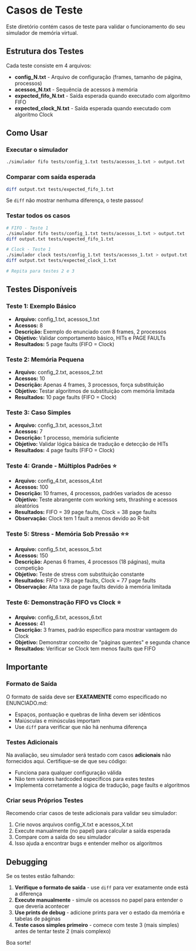 # Casos de Teste

Este diretório contém casos de teste para validar o funcionamento do seu simulador de memória virtual.

## Estrutura dos Testes

Cada teste consiste em 4 arquivos:

- **config_N.txt** - Arquivo de configuração (frames, tamanho de página, processos)
- **acessos_N.txt** - Sequência de acessos à memória
- **expected_fifo_N.txt** - Saída esperada quando executado com algoritmo FIFO
- **expected_clock_N.txt** - Saída esperada quando executado com algoritmo Clock

## Como Usar

### Executar o simulador

```bash
./simulador fifo tests/config_1.txt tests/acessos_1.txt > output.txt
```

### Comparar com saída esperada

```bash
diff output.txt tests/expected_fifo_1.txt
```

Se `diff` não mostrar nenhuma diferença, o teste passou!

### Testar todos os casos

```bash
# FIFO - Teste 1
./simulador fifo tests/config_1.txt tests/acessos_1.txt > output.txt
diff output.txt tests/expected_fifo_1.txt

# Clock - Teste 1
./simulador clock tests/config_1.txt tests/acessos_1.txt > output.txt
diff output.txt tests/expected_clock_1.txt

# Repita para testes 2 e 3
```

## Testes Disponíveis

### Teste 1: Exemplo Básico
- **Arquivo:** config_1.txt, acessos_1.txt
- **Acessos:** 8
- **Descrição:** Exemplo do enunciado com 8 frames, 2 processos
- **Objetivo:** Validar comportamento básico, HITs e PAGE FAULTs
- **Resultados:** 5 page faults (FIFO = Clock)

### Teste 2: Memória Pequena
- **Arquivo:** config_2.txt, acessos_2.txt
- **Acessos:** 10
- **Descrição:** Apenas 4 frames, 3 processos, força substituição
- **Objetivo:** Testar algoritmos de substituição com memória limitada
- **Resultados:** 10 page faults (FIFO = Clock)

### Teste 3: Caso Simples
- **Arquivo:** config_3.txt, acessos_3.txt
- **Acessos:** 7
- **Descrição:** 1 processo, memória suficiente
- **Objetivo:** Validar lógica básica de tradução e detecção de HITs
- **Resultados:** 4 page faults (FIFO = Clock)

### Teste 4: Grande - Múltiplos Padrões ⭐
- **Arquivo:** config_4.txt, acessos_4.txt
- **Acessos:** 100
- **Descrição:** 10 frames, 4 processos, padrões variados de acesso
- **Objetivo:** Teste abrangente com working sets, thrashing e acessos aleatórios
- **Resultados:** FIFO = 39 page faults, Clock = 38 page faults
- **Observação:** Clock tem 1 fault a menos devido ao R-bit

### Teste 5: Stress - Memória Sob Pressão ⭐⭐
- **Arquivo:** config_5.txt, acessos_5.txt
- **Acessos:** 150
- **Descrição:** Apenas 6 frames, 4 processos (18 páginas), muita competição
- **Objetivo:** Teste de stress com substituição constante
- **Resultados:** FIFO = 78 page faults, Clock = 77 page faults
- **Observação:** Alta taxa de page faults devido à memória limitada

### Teste 6: Demonstração FIFO vs Clock ⭐
- **Arquivo:** config_6.txt, acessos_6.txt
- **Acessos:** 41
- **Descrição:** 3 frames, padrão específico para mostrar vantagem do Clock
- **Objetivo:** Demonstrar conceito de "páginas quentes" e segunda chance
- **Resultados:** Verificar se Clock tem menos faults que FIFO

## Importante

### Formato de Saída

O formato de saída deve ser **EXATAMENTE** como especificado no ENUNCIADO.md:

- Espaços, pontuação e quebras de linha devem ser idênticos
- Maiúsculas e minúsculas importam
- Use `diff` para verificar que não há nenhuma diferença

### Testes Adicionais

Na avaliação, seu simulador será testado com casos **adicionais** não fornecidos aqui. Certifique-se de que seu código:

- Funciona para qualquer configuração válida
- Não tem valores hardcoded específicos para estes testes
- Implementa corretamente a lógica de tradução, page faults e algoritmos

### Criar seus Próprios Testes

Recomendo criar casos de teste adicionais para validar seu simulador:

1. Crie novos arquivos config_X.txt e acessos_X.txt
2. Execute manualmente (no papel) para calcular a saída esperada
3. Compare com a saída do seu simulador
4. Isso ajuda a encontrar bugs e entender melhor os algoritmos

## Debugging

Se os testes estão falhando:

1. **Verifique o formato de saída** - use `diff` para ver exatamente onde está a diferença
2. **Execute manualmente** - simule os acessos no papel para entender o que deveria acontecer
3. **Use prints de debug** - adicione prints para ver o estado da memória e tabelas de páginas
4. **Teste casos simples primeiro** - comece com teste 3 (mais simples) antes de tentar teste 2 (mais complexo)

Boa sorte!
